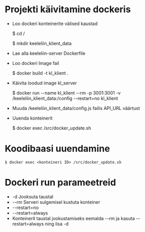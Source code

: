 # Projekti käivitamine dockeris

* Loo dockeri konteinerite välised kaustad

	$ cd /

	$ mkdir keeleliin_klient_data

* Lae alla keeleliin-server Dockerfile

* Loo dockeri Image fail

	$  docker build -t kl_klient .

* Käivita loodud image kl_server

	$ docker run --name kl_klient --rm -p 3001:3001 -v /keeleliin_klient_data:/config --restart=no kl_klient

* Muuda /keeleliin_klient_data/config.js failis API_URL väärtust

* Uuenda konteinerit

	$ docker exec <konteineri ID> /src/docker_update.sh

# Koodibaasi uuendamine

	$ docker exec <konteineri ID> /src/docker_update.sh

#   Dockeri run parameetreid

*   -d                  Jooksuta taustal
*   --rm                Serveri sulgemisel kustuta konteiner
*   --restart=no
*   --restart=always
* Konteinerit taustal jookustamiseks eemalda --rm ja kasuta --restart=always ning lisa -d


